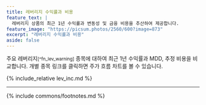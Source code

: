 ```yaml
---
title: 레버리지 수익률과 비용
feature_text: |
  레버리지 상품의 최근 1년 수익률과 변동성 및 금융 비용을 추산하여 제공합니다.
feature_image: "https://picsum.photos/2560/600?image=873"
excerpt: "레버리지 수익률과 비용"
aside: false
---
```


주요 레버리지<small>[^fn_lev_warning]</small> 종목에 대하여 최근 1년 수익률과 MDD, 추정 비용을 비교합니다. 개별 종목 링크를 클릭하면 주가 흐름 차트를 볼 수 있습니다.

{% include_relative lev_inc.md %}

---
{% include commons/footnotes.md %}
